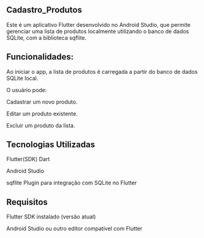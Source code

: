 ## Cadastro_Produtos

Este é um aplicativo Flutter desenvolvido no Android Studio, que permite gerenciar uma lista de produtos localmente utilizando o banco de dados SQLite, com a biblioteca sqflite.

## Funcionalidades:

Ao iniciar o app, a lista de produtos é carregada a partir do banco de dados SQLite local.

O usuário pode:

Cadastrar um novo produto.

Editar um produto existente.

Excluir um produto da lista.

## Tecnologias Utilizadas

Flutter(SDK)
Dart

Android Studio

sqflite
Plugin para integração com SQLite no Flutter

## Requisitos

Flutter SDK instalado (versão atual)

Android Studio ou outro editor compatível com Flutter


